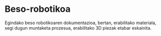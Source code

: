 # Beso-robotikoa
Egindako beso robotikoaren dokumentazioa, bertan, erabilitako materiala, segi dugun muntaketa prozesua, erabilitako 3D piezak etabar eskainita.
